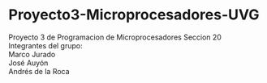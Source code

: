 # Proyecto3-Microprocesadores-UVG
Proyecto 3 de Programacion de Microprocesadores
Seccion 20  
Integrantes del grupo:  
Marco Jurado  
José Auyón  
Andrés de la Roca  

